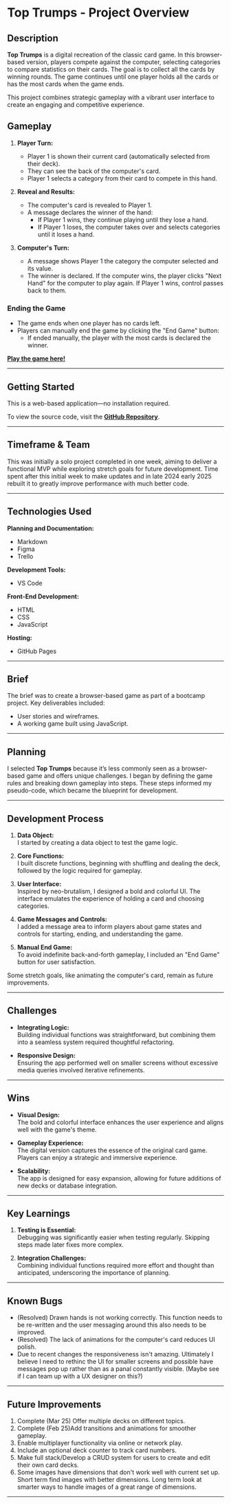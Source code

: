 # Top Trumps - Project Overview

## Description

**Top Trumps** is a digital recreation of the classic card game. In this browser-based version, players compete against the computer, selecting categories to compare statistics on their cards. The goal is to collect all the cards by winning rounds. The game continues until one player holds all the cards or has the most cards when the game ends.

This project combines strategic gameplay with a vibrant user interface to create an engaging and competitive experience.

## Gameplay

1. **Player Turn:**
   - Player 1 is shown their current card (automatically selected from their deck).
   - They can see the back of the computer's card.
   - Player 1 selects a category from their card to compete in this hand.
   
2. **Reveal and Results:**
   - The computer's card is revealed to Player 1.
   - A message declares the winner of the hand:
     - If Player 1 wins, they continue playing until they lose a hand.
     - If Player 1 loses, the computer takes over and selects categories until it loses a hand.

3. **Computer's Turn:**
   - A message shows Player 1 the category the computer selected and its value.
   - The winner is declared. If the computer wins, the player clicks "Next Hand" for the computer to play again. If Player 1 wins, control passes back to them.

### Ending the Game

- The game ends when one player has no cards left.
- Players can manually end the game by clicking the "End Game" button:
  - If ended manually, the player with the most cards is declared the winner.

[**Play the game here!**](https://adamgcodes.github.io/-js-toptrumps/)

---

## Getting Started

This is a web-based application—no installation required. 

To view the source code, visit the [**GitHub Repository**](https://github.com/AdamGCodes/-js-toptrumps).

---

## Timeframe & Team

This was initially a solo project completed in one week, aiming to deliver a functional MVP while exploring stretch goals for future development. Time spent after this initial week to make updates and in late 2024 early 2025 rebuilt it to greatly improve performance with much better code. 

---

## Technologies Used

**Planning and Documentation:**
- Markdown  
- Figma  
- Trello  

**Development Tools:**
- VS Code  

**Front-End Development:**
- HTML  
- CSS  
- JavaScript  

**Hosting:**
- GitHub Pages  

---

## Brief

The brief was to create a browser-based game as part of a bootcamp project. Key deliverables included:
- User stories and wireframes.
- A working game built using JavaScript.

---

## Planning

I selected **Top Trumps** because it’s less commonly seen as a browser-based game and offers unique challenges. I began by defining the game rules and breaking down gameplay into steps. These steps informed my pseudo-code, which became the blueprint for development.

---

## Development Process

1. **Data Object:**  
   I started by creating a data object to test the game logic.

2. **Core Functions:**  
   I built discrete functions, beginning with shuffling and dealing the deck, followed by the logic required for gameplay.

3. **User Interface:**  
   Inspired by neo-brutalism, I designed a bold and colorful UI. The interface emulates the experience of holding a card and choosing categories. 

4. **Game Messages and Controls:**  
   I added a message area to inform players about game states and controls for starting, ending, and understanding the game.

5. **Manual End Game:**  
   To avoid indefinite back-and-forth gameplay, I included an "End Game" button for user satisfaction.

Some stretch goals, like animating the computer's card, remain as future improvements.

---

## Challenges

- **Integrating Logic:**  
   Building individual functions was straightforward, but combining them into a seamless system required thoughtful refactoring.

- **Responsive Design:**  
   Ensuring the app performed well on smaller screens without excessive media queries involved iterative refinements.

---

## Wins

- **Visual Design:**  
   The bold and colorful interface enhances the user experience and aligns well with the game's theme.

- **Gameplay Experience:**  
   The digital version captures the essence of the original card game. Players can enjoy a strategic and immersive experience.

- **Scalability:**  
   The app is designed for easy expansion, allowing for future additions of new decks or database integration.

---

## Key Learnings

1. **Testing is Essential:**  
   Debugging was significantly easier when testing regularly. Skipping steps made later fixes more complex.

2. **Integration Challenges:**  
   Combining individual functions required more effort and thought than anticipated, underscoring the importance of planning.

---

## Known Bugs

- (Resolved) Drawn hands is not working correctly. This function needs to be re-written and the user messaging around this also needs to be improved. 
- (Resolved) The lack of animations for the computer's card reduces UI polish.
- Due to recent changes the responsiveness isn't amazing. Ultimately I believe I need to rethinc the UI for smaller screens and possible have messages pop up rather than as a panal constantly visible. (Maybe see if I can team up with a UX designer on this?)

---

## Future Improvements

1. Complete (Mar 25) Offer multiple decks on different topics.  
2. Complete (Feb 25)Add transitions and animations for smoother gameplay.  
3. Enable multiplayer functionality via online or network play.  
4. Include an optional deck counter to track card numbers.  
5. Make full stack/Develop a CRUD system for users to create and edit their own card decks.  
6. Some images have dimensions that don't work well with current set up. Short term find images with better dimensions. Long term look at smarter ways to handle images of a great range of dimensions. 

---
